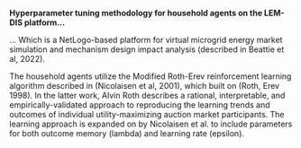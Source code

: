 **Hyperparameter tuning methodology for household agents on the LEM-DIS platform...**

... Which is a NetLogo-based platform for virtual microgrid energy market simulation and mechanism design impact analysis (described in Beattie et al, 2022). 

The household agents utilize the Modified Roth-Erev reinforcement learning algorithm described in (Nicolaisen et al, 2001), which built on (Roth, Erev 1998). In the latter work, Alvin Roth describes a rational, interpretable, and empirically-validated approach to reproducing the learning trends and outcomes of individual utility-maximizing auction market participants. The learning approach is expanded on by Nicolaisen et al. to include parameters for both outcome memory (lambda) and learning rate (epsilon).

